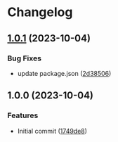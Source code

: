 # Changelog

## [1.0.1](https://github.com/joshuaavalon/fastify-plugin-prisma/compare/v1.0.0...v1.0.1) (2023-10-04)


### Bug Fixes

* update package.json ([2d38506](https://github.com/joshuaavalon/fastify-plugin-prisma/commit/2d3850636d31df437bf587e5c5cb645e108825fc))

## 1.0.0 (2023-10-04)


### Features

* Initial commit ([1749de8](https://github.com/joshuaavalon/fastify-plugin-prisma/commit/1749de84c1f89b2e96f3223ab0184537f0814cc5))
